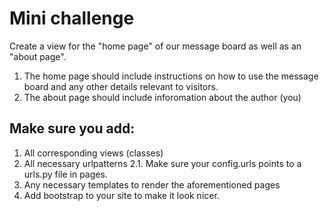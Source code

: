 # Mini challenge

Create a view for the "home page" of our message board as well as an "about page".

1. The home page should include instructions on how to use the message board and
any other details relevant to visitors.
2. The about page should include inforomation about the author (you)

## Make sure you add:

1. All corresponding views (classes)
2. All necessary urlpatterns
2.1.  Make sure your config.urls points to a urls.py file in pages.
3. Any necessary templates to render the aforementioned pages
4. Add bootstrap to your site to make it look nicer.
